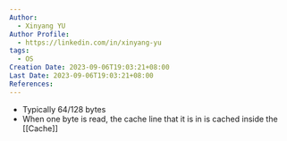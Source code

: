 ```yaml
---
Author:
  - Xinyang YU
Author Profile:
  - https://linkedin.com/in/xinyang-yu
tags:
  - OS
Creation Date: 2023-09-06T19:03:21+08:00
Last Date: 2023-09-06T19:03:21+08:00
References:
---
```

* Typically 64/128 bytes
* When one byte is read, the cache line that it is in is cached inside the [[Cache]]